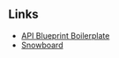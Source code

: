 Links
---

-	[API Blueprint Boilerplate](https://github.com/jsynowiec/api-blueprint-boilerplate)
-	[Snowboard](https://github.com/bukalapak/snowboard)
